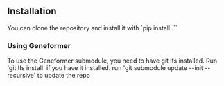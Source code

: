 ## Installation

You can clone the repository and install it with `pip install .``
### Using Geneformer
To use the Geneformer submodule, you need to have git lfs installed. Run 'git lfs install' if you have it installed.
run 'git submodule update --init --recursive' to update the repo

